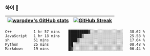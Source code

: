 
### 하이 👋
[![warpdev's GitHub stats](https://github-readme-stats.vercel.app/api?username=warpdev&show_icons=true&theme=vue-dark)](#) |[![GitHub Streak](https://github-readme-streak-stats.herokuapp.com/?user=warpdev&theme=dark)](#)
--- | --- |
<!--START_SECTION:waka-->
```text
C++          1 hr 57 mins    █████████▓░░░░░░░░░░░░░░░   38.62 % 
JavaScript   1 hr 18 mins    ██████▒░░░░░░░░░░░░░░░░░░   25.58 % 
sh           51 mins         ████▒░░░░░░░░░░░░░░░░░░░░   17.04 % 
Python       25 mins         ██░░░░░░░░░░░░░░░░░░░░░░░   08.48 % 
Markdown     19 mins         █▓░░░░░░░░░░░░░░░░░░░░░░░   06.44 % 
```
<!--END_SECTION:waka-->

<!--
**warpdev/warpdev** is a ✨ _special_ ✨ repository because its `README.md` (this file) appears on your GitHub profile.

Here are some ideas to get you started:

- 🔭 I’m currently working on ...
- 🌱 I’m currently learning ...
- 👯 I’m looking to collaborate on ...
- 🤔 I’m looking for help with ...
- 💬 Ask me about ...
- 📫 How to reach me: ...
- 😄 Pronouns: ...
- ⚡ Fun fact: ...
-->
